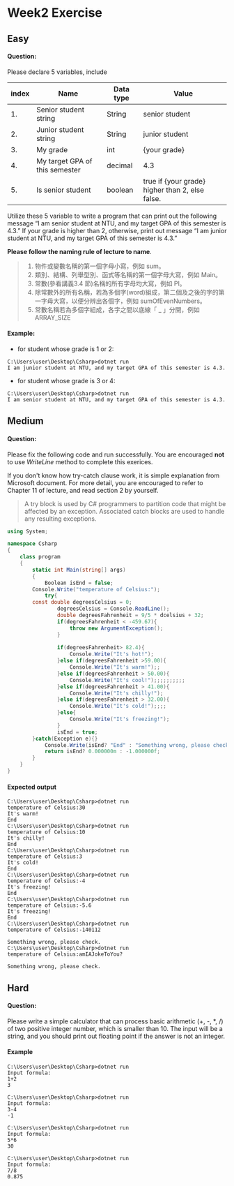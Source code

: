# Week2 Exercise
## Easy
#### Question:
Please declare 5 variables, include

| index | Name | Data type | Value |
| -------- | -------- | -------- | ------- |
| 1.| Senior student string|	String|	senior student|
|2.| Junior student string|	String| junior student|
|3.| My grade| int| {your grade}|
|4.| My target GPA of this semester| decimal| 4.3|
|5.| Is senior student| boolean| true if {your grade} higher than 2, else false.|

Utilize these 5 variable to write a program that can print out the following message
“I am senior student at NTU, and my target GPA of this semester is 4.3.”
If your grade is higher than 2, otherwise, print out message
“I am junior student at NTU, and my target GPA of this semester is 4.3.”

**Please follow the naming rule of lecture to name**.
> 1. 物件或變數名稱的第一個字母小寫，例如 sum。 
> 2. 類別、結構、列舉型別、函式等名稱的第一個字母大寫，例如 Main。
>3. 常數(參看講義3.4 節)名稱的所有字母均大寫，例如 PI。
>4. 除常數外的所有名稱，若為多個字(word)組成，第二個及之後的字的第一字母大寫，以便分辨出各個字，例如 sumOfEvenNumbers。
>5. 常數名稱若為多個字組成，各字之間以底線「 _ 」分開，例如ARRAY_SIZE

#### Example:
- for student whose grade is 1 or 2:
```
C:\Users\user\Desktop\Csharp>dotnet run
I am junior student at NTU, and my target GPA of this semester is 4.3.
```
- for student whose grade is 3 or 4:
```
C:\Users\user\Desktop\Csharp>dotnet run
I am senior student at NTU, and my target GPA of this semester is 4.3.
```

## Medium
#### Question:
Please fix the following code and run successfully. You are encouraged **not** to use *WriteLine* method to complete this exerices.

If you don't know how try-catch clause work, it is simple explanation from Microsoft document. For more detail, you are encouraged to refer to Chapter 11 of lecture, and read section 2 by yourself.

>A try block is used by C# programmers to partition code that might be affected by an exception. Associated catch blocks are used to handle any resulting exceptions.

```c#
using System;

namespace Csharp
{
    class program
    {
        static int Main(string[] args)
        {
            Boolean isEnd = false;
	    Console.Write("temperature of Celsius:");
            try{
		const double degreesCelsius = 0;
            	degreesCelsius = Console.ReadLine();
            	double degreesFahrenheit = 9/5 * dcelsius + 32;
				if(degreesFahrenheit < -459.67){
                    throw new ArgumentException();
                }
				
            	if(degreesFahrenheit> 82.4){
                	Console.Write("It's hot!");
            	}else if(degreesFahrenheit >59.00){
                	Console.Write("It's warm!");;
            	}else if(degreesFahrenheit > 50.00){
                	Console.Write("It's cool!");;;;;;;;;;
            	}else if(degreesFahrenheit > 41.00){
                	Console.Write("It's chilly!");
            	}else if(degreesFahrenheit > 32.00){
                	Console.Write("It's cold!");;;;
            	}else{
                	Console.Write("It's freezing!");
            	}
            	isEnd = true;
	    }catch(Exception e){}
            Console.Write(isEnd? "End" : "Something wrong, please check."); 
            return isEnd? 0.000000m : -1.000000f;
        }
    }
}
```
#### Expected output
```
C:\Users\user\Desktop\Csharp>dotnet run
temperature of Celsius:30
It's warm!
End
C:\Users\user\Desktop\Csharp>dotnet run
temperature of Celsius:10
It's chilly!
End
C:\Users\user\Desktop\Csharp>dotnet run
temperature of Celsius:3
It's cold!
End
C:\Users\user\Desktop\Csharp>dotnet run
temperature of Celsius:-4
It's freezing!
End
C:\Users\user\Desktop\Csharp>dotnet run
temperature of Celsius:-5.6
It's freezing!
End
C:\Users\user\Desktop\Csharp>dotnet run
temperature of Celsius:-140112

Something wrong, please check.
C:\Users\user\Desktop\Csharp>dotnet run
temperature of Celsius:amIAJokeToYou?

Something wrong, please check.
```

## Hard
#### Question:
Please write a simple calculator that can process basic arithmetic (+, -, *, /) of two positive integer number, which is smaller than 10. The input will be a string, and you should print out floating point if the answer is not an integer.
#### Example
```
C:\Users\user\Desktop\Csharp>dotnet run
Input formula:
1+2
3

C:\Users\user\Desktop\Csharp>dotnet run
Input formula:
3-4
-1

C:\Users\user\Desktop\Csharp>dotnet run
Input formula:
5*6
30

C:\Users\user\Desktop\Csharp>dotnet run
Input formula:
7/8
0.875
```

